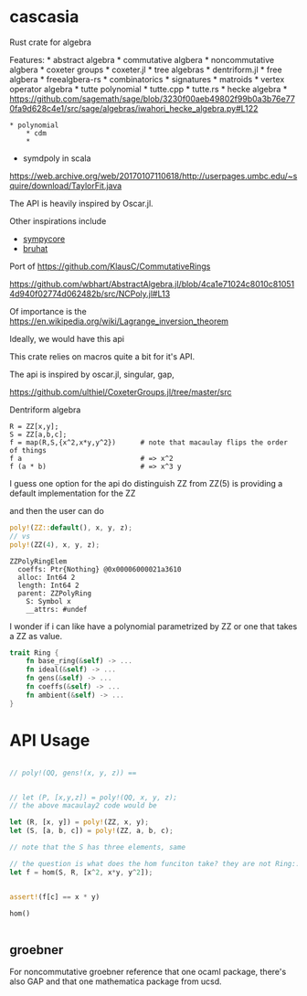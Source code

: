 # cascasia

Rust crate for algebra

<!-- https://github.com/habemus-papadum/HaskellForMaths/blob/4ed09d8db4ac2e19eb0180672309885f1d589155/src/Math/Algebra/NonCommutative/NCPoly.hs#L198 -->

Features:
    * abstract algebra
    * commutative algbera
    * noncommutative algbera
    * coxeter groups
        * coxeter.jl
    * tree algebras
        * dentriform.jl
    * free algbera
        * freealgbera-rs
    * combinatorics
    * signatures
    * matroids
    * vertex operator algebra
    * tutte polynomial
        * tutte.cpp
        * tutte.rs
    * hecke algebra
        * https://github.com/sagemath/sage/blob/3230f00aeb49802f99b0a3b76e770fa9d628c4e1/src/sage/algebras/iwahori_hecke_algebra.py#L122
    
    * polynomial
        * cdm
        * 

* symdpoly in scala

https://web.archive.org/web/20170107110618/http://userpages.umbc.edu/~squire/download/TaylorFit.java

The API is heavily inspired by Oscar.jl.

Other inspirations include 
* [sympycore]()
* [bruhat](https://github.com/punkdit/bruhat)


Port of https://github.com/KlausC/CommutativeRings

https://github.com/wbhart/AbstractAlgebra.jl/blob/4ca1e71024c8010c810514d940f02774d062482b/src/NCPoly.jl#L13


Of importance is the https://en.wikipedia.org/wiki/Lagrange_inversion_theorem

Ideally, we would have this api

This crate relies on macros quite a bit for it's API.

The api is inspired by oscar.jl, singular, gap, 

https://github.com/ulthiel/CoxeterGroups.jl/tree/master/src

Dentriform algebra

```macaulay2
R = ZZ[x,y];
S = ZZ[a,b,c];
f = map(R,S,{x^2,x*y,y^2})      # note that macaulay flips the order of things
f a                             # => x^2
f (a * b)                       # => x^3 y
```

I guess one option for the api do distinguish ZZ from ZZ(5) is providing a default implementation for the ZZ

and then the user can do 
```rust
poly!(ZZ::default(), x, y, z);
// vs
poly!(ZZ(4), x, y, z);


```
```
ZZPolyRingElem
  coeffs: Ptr{Nothing} @0x00006000021a3610
  alloc: Int64 2
  length: Int64 2
  parent: ZZPolyRing
    S: Symbol x
    __attrs: #undef
```

I wonder if i can like have a polynomial parametrized by ZZ or one that takes a ZZ as value.

```rust
trait Ring {
    fn base_ring(&self) -> ...
    fn ideal(&self) -> ...
    fn gens(&self) -> ...
    fn coeffs(&self) -> ...
    fn ambient(&self) -> ...
}
```

# API Usage
```rust

// poly!(QQ, gens!(x, y, z)) == 


// let (P, [x,y,z]) = poly!(QQ, x, y, z);
// the above macaulay2 code would be 

let (R, [x, y]) = poly!(ZZ, x, y);
let (S, [a, b, c]) = poly!(ZZ, a, b, c);

// note that the S has three elements, same 

// the question is what does the hom funciton take? they are not Ring::Elem per se, they might be expresions
let f = hom(S, R, [x^2, x*y, y^2]);


assert!(f[c] == x * y)

hom()



```
<!-- 
#[macro_export]
macro_rules! matrix {
    () => {
        {
            // Handle the case when called with no arguments, i.e. matrix![]
            use $crate::matrix::Matrix;
            Matrix::new(0, 0, vec![])
        }
    };
    ($( $( $x: expr ),*);*) => {
        {
            use $crate::matrix::Matrix;
            let data_as_nested_array = [ $( [ $($x),* ] ),* ];
            let rows = data_as_nested_array.len();
            let cols = data_as_nested_array[0].len();
            let data_as_flat_array: Vec<_> = data_as_nested_array.into_iter()
                .flat_map(|row| row.into_iter())
                .cloned()
                .collect();
            Matrix::new(rows, cols, data_as_flat_array)
        }
    }
} -->

## groebner

For noncommutative groebner reference that one ocaml package, there's also GAP and that one mathematica package from ucsd.